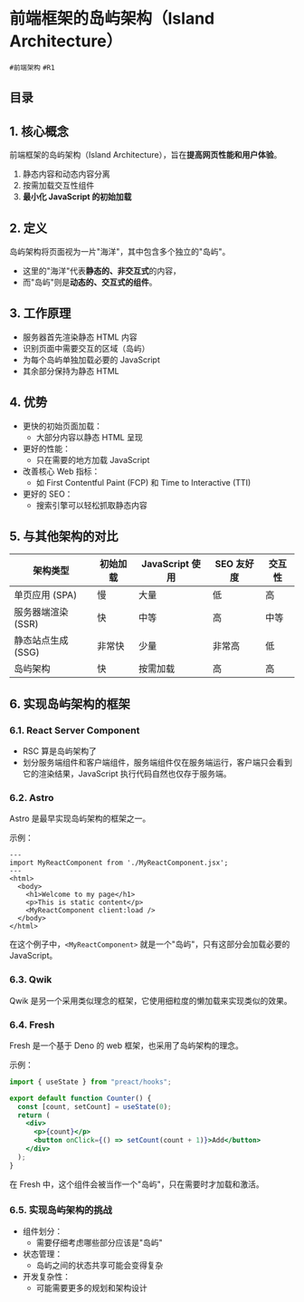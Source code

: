 
# 前端框架的岛屿架构（Island Architecture）

`#前端架构` `#R1` 


## 目录
<!-- toc -->
 ## 1. 核心概念 

前端框架的岛屿架构（Island Architecture），旨在**提高网页性能和用户体验**。

1. 静态内容和动态内容分离
2. 按需加载交互性组件
3. **最小化 JavaScript 的初始加载**

## 2. 定义

岛屿架构将页面视为一片"海洋"，其中包含多个独立的"岛屿"。
- 这里的"海洋"代表**静态的、非交互式**的内容，
- 而"岛屿"则是**动态的、交互式的组件**。

## 3. 工作原理

- 服务器首先渲染静态 HTML 内容
- 识别页面中需要交互的区域（岛屿）
- 为每个岛屿单独加载必要的 JavaScript
- 其余部分保持为静态 HTML

## 4. 优势

- 更快的初始页面加载：
	- 大部分内容以静态 HTML 呈现
- 更好的性能：
	- 只在需要的地方加载 JavaScript
- 改善核心 Web 指标：
	- 如 First Contentful Paint (FCP) 和 Time to Interactive (TTI)
- 更好的 SEO：
	- 搜索引擎可以轻松抓取静态内容

## 5. 与其他架构的对比

| 架构类型         | 初始加载 | JavaScript 使用 | SEO 友好度 | 交互性 |
| ------------ | ---- | ------------- | ------- | --- |
| 单页应用 (SPA)   | 慢    | 大量            | 低       | 高   |
| 服务器端渲染 (SSR) | 快    | 中等            | 高       | 中等  |
| 静态站点生成 (SSG) | 非常快  | 少量            | 非常高     | 低   |
| 岛屿架构         | 快    | 按需加载          | 高       | 高   |

## 6. 实现岛屿架构的框架

### 6.1. React Server Component

- RSC 算是岛屿架构了
- 划分服务端组件和客户端组件，服务端组件仅在服务端运行，客户端只会看到它的渲染结果，JavaScript 执行代码自然也仅存于服务端。

### 6.2. Astro

Astro 是最早实现岛屿架构的框架之一。

示例：

```vue hl:8
---
import MyReactComponent from './MyReactComponent.jsx';
---
<html>
  <body>
    <h1>Welcome to my page</h1>
    <p>This is static content</p>
    <MyReactComponent client:load />
  </body>
</html>
```

在这个例子中，`<MyReactComponent>` 就是一个"岛屿"，只有这部分会加载必要的 JavaScript。

### 6.3. Qwik

Qwik 是另一个采用类似理念的框架，它使用细粒度的懒加载来实现类似的效果。

### 6.4. Fresh

Fresh 是一个基于 Deno 的 web 框架，也采用了岛屿架构的理念。

示例：

```jsx
import { useState } from "preact/hooks";

export default function Counter() {
  const [count, setCount] = useState(0);
  return (
    <div>
      <p>{count}</p>
      <button onClick={() => setCount(count + 1)}>Add</button>
    </div>
  );
}
```

在 Fresh 中，这个组件会被当作一个"岛屿"，只在需要时才加载和激活。

### 6.5. 实现岛屿架构的挑战

- 组件划分：
	- 需要仔细考虑哪些部分应该是"岛屿"
- 状态管理：
	- 岛屿之间的状态共享可能会变得复杂
- 开发复杂性：
	- 可能需要更多的规划和架构设计


